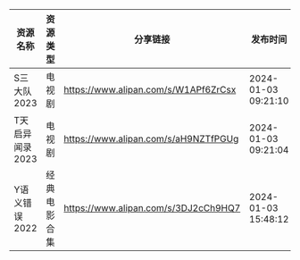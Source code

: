 | 资源名称       | 资源类型   | 分享链接                                 | 发布时间                |
| ---------- | ------ | ------------------------------------ | ------------------- |
| S三大队2023   | 电视剧    | https://www.alipan.com/s/W1APf6ZrCsx | 2024-01-03 09:21:10 |
| T天启异闻录2023 | 电视剧    | https://www.alipan.com/s/aH9NZTfPGUg | 2024-01-03 09:21:04 |
| Y语义错误2022  | 经典电影合集 | https://www.alipan.com/s/3DJ2cCh9HQ7 | 2024-01-03 15:48:12 |
